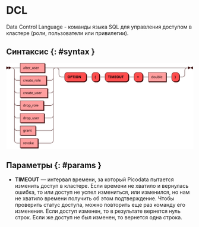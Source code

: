# DCL

Data Control Language - команды языка SQL для управления доступом в кластере (роли,
пользователи или привилегии).

## Синтаксис {: #syntax }

![DCL](../../images/ebnf/acl.svg)

## Параметры {: #params }

* **TIMEOUT** — интервал времени, за который Picodata пытается изменить доступ в кластере.
  Если времени не хватило и вернулась ошибка, то или доступ не успел измениться, или
  изменился, но нам не хватило времени получить об этом подтверждение. Чтобы проверить
  статус доступа, можно повторить еще раз команду его изменения. Если доступ изменен,
  то в результате вернется нуль строк. Если же доступ не был изменен, то вернется одна строка.
